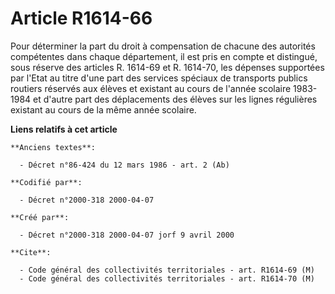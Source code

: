 # Article R1614-66

Pour déterminer la part du droit à compensation de chacune des autorités compétentes dans chaque département, il est pris en
compte et distingué, sous réserve des articles R. 1614-69 et R. 1614-70, les dépenses supportées par l'Etat au titre d'une
part des services spéciaux de transports publics routiers réservés aux élèves et existant au cours de l'année scolaire
1983-1984 et d'autre part des déplacements des élèves sur les lignes régulières existant au cours de la même année scolaire.

**Liens relatifs à cet article**

	**Anciens textes**:

	  - Décret n°86-424 du 12 mars 1986 - art. 2 (Ab)

	**Codifié par**:

	  - Décret n°2000-318 2000-04-07

	**Créé par**:

	  - Décret n°2000-318 2000-04-07 jorf 9 avril 2000

	**Cite**:

	  - Code général des collectivités territoriales - art. R1614-69 (M)
	  - Code général des collectivités territoriales - art. R1614-70 (M)
